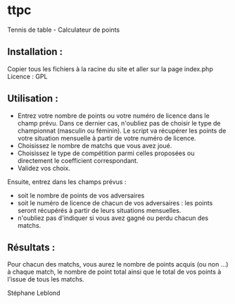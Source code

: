 ttpc
====

Tennis de table - Calculateur de points

Installation :
-------------
Copier tous les fichiers à la racine du site et aller sur la page index.php
Licence : GPL

Utilisation :
------------

- Entrez votre nombre de points ou votre numéro de licence dans le champ prévu. Dans ce dernier cas, n'oubliez pas de choisir le type de 
championnat (masculin ou féminin). Le script va récupérer les points de votre situation mensuelle à partir de votre numéro de licence.
- Choisissez le nombre de matchs que vous avez joué.
- Choisissez le type de compétition parmi celles proposées ou directement le coefficient correspondant.
- Validez vos choix.

Ensuite, entrez dans les champs prévus :

- soit le nombre de points de vos adversaires
- soit le numéro de licence de chacun de vos adversaires : les points seront récupérés à partir de leurs situations mensuelles.
- n'oubliez pas d'indiquer si vous avez gagné ou perdu chacun des matchs.

Résultats :
----------

Pour chacun des matchs, vous aurez le nombre de points acquis (ou non ...) à chaque match, le nombre de point total ainsi que le total
de vos points à l'issue de tous les matchs.

Stéphane Leblond
